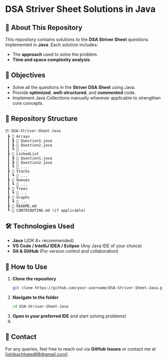 # DSA Striver Sheet Solutions in Java

## 📌 About This Repository
This repository contains solutions to the **DSA Striver Sheet** questions implemented in **Java**. Each solution includes:
- The **approach** used to solve the problem.
- **Time and space complexity analysis**.

## 🎯 Objectives
- Solve all the questions in the **Striver DSA Sheet** using Java.
- Provide **optimized**, **well-structured**, and **commented** code.
- Implement Java Collections manually wherever applicable to strengthen core concepts.

## 📂 Repository Structure
```
📦 DSA-Striver-Sheet-Java
 ┣ 📂 Arrays
 ┃ ┣ 📜 Question1.java
 ┃ ┣ 📜 Question2.java
 ┃ ┗ 📜 ...
 ┣ 📂 LinkedList
 ┃ ┣ 📜 Question1.java
 ┃ ┣ 📜 Question2.java
 ┃ ┗ 📜 ...
 ┣ 📂 Stacks
 ┃ ┗ 📜 ...
 ┣ 📂 Queues
 ┃ ┗ 📜 ...
 ┣ 📂 Trees
 ┃ ┗ 📜 ...
 ┣ 📂 Graphs
 ┃ ┗ 📜 ...
 ┣ 📜 README.md
 ┗ 📜 CONTRIBUTING.md (if applicable)
```

## 🛠 Technologies Used
- **Java** (JDK 8+ recommended)
- **VS Code / IntelliJ IDEA / Eclipse** (Any Java IDE of your choice)
- **Git & GitHub** (For version control and collaboration)

## 🚀 How to Use
1. **Clone the repository**
   ```sh
   git clone https://github.com/your-username/DSA-Striver-Sheet-Java.git
   ```
2. **Navigate to the folder**
   ```sh
   cd DSA-Striver-Sheet-Java
   ```
3. **Open in your preferred IDE** and start solving problems!
4. 
## 📌 Contact

For any queries, feel free to reach out via **GitHub Issues** or contact me at [ishikachhajed68@gmail.com].
